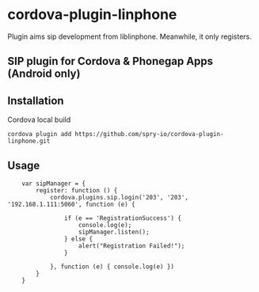 # cordova-plugin-linphone

Plugin aims sip development from liblinphone. Meanwhile, it only registers.

<h2>SIP plugin for Cordova & Phonegap Apps (Android only)</h2>

## Installation

Cordova local build

    cordova plugin add https://github.com/spry-io/cordova-plugin-linphone.git

## Usage

```
    var sipManager = {
        register: function () {
            cordova.plugins.sip.login('203', '203', '192.168.1.111:5060', function (e) {

                if (e == 'RegistrationSuccess') {
                    console.log(e);
                    sipManager.listen();
                } else {
                    alert("Registration Failed!");
                }

            }, function (e) { console.log(e) })
        }
    }
```
